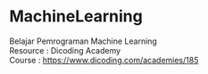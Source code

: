 # MachineLearning
Belajar Pemrograman Machine Learning
<br>
Resource : Dicoding Academy
<br>Course : https://www.dicoding.com/academies/185

